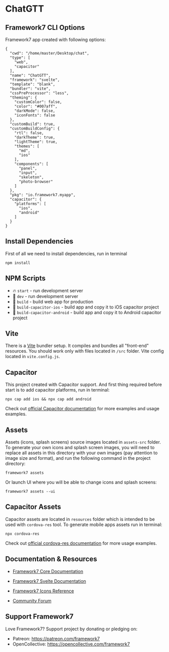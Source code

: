 # ChatGTT

## Framework7 CLI Options

Framework7 app created with following options:

```
{
  "cwd": "/home/master/Desktop/chat",
  "type": [
    "web",
    "capacitor"
  ],
  "name": "ChatGTT",
  "framework": "svelte",
  "template": "blank",
  "bundler": "vite",
  "cssPreProcessor": "less",
  "theming": {
    "customColor": false,
    "color": "#007aff",
    "darkMode": false,
    "iconFonts": false
  },
  "customBuild": true,
  "customBuildConfig": {
    "rtl": false,
    "darkTheme": true,
    "lightTheme": true,
    "themes": [
      "md",
      "ios"
    ],
    "components": [
      "panel",
      "input",
      "skeleton",
      "photo-browser"
    ]
  },
  "pkg": "io.framework7.myapp",
  "capacitor": {
    "platforms": [
      "ios",
      "android"
    ]
  }
}
```

## Install Dependencies

First of all we need to install dependencies, run in terminal
```
npm install
```

## NPM Scripts

* 🔥 `start` - run development server
* 🔧 `dev` - run development server
* 🔧 `build` - build web app for production
* 📱 `build-capacitor-ios` - build app and copy it to iOS capacitor project
* 📱 `build-capacitor-android` - build app and copy it to Android capacitor project

## Vite

There is a [Vite](https://vitejs.dev) bundler setup. It compiles and bundles all "front-end" resources. You should work only with files located in `/src` folder. Vite config located in `vite.config.js`.
## Capacitor

This project created with Capacitor support. And first thing required before start is to add capacitor platforms, run in terminal:

```
npx cap add ios && npx cap add android
```

Check out [official Capacitor documentation](https://capacitorjs.com) for more examples and usage examples.

## Assets

Assets (icons, splash screens) source images located in `assets-src` folder. To generate your own icons and splash screen images, you will need to replace all assets in this directory with your own images (pay attention to image size and format), and run the following command in the project directory:

```
framework7 assets
```

Or launch UI where you will be able to change icons and splash screens:

```
framework7 assets --ui
```

## Capacitor Assets

Capacitor assets are located in `resources` folder which is intended to be used with `cordova-res` tool. To generate  mobile apps assets run in terminal:
```
npx cordova-res
```

Check out [official cordova-res documentation](https://github.com/ionic-team/cordova-res) for more usage examples.

## Documentation & Resources

* [Framework7 Core Documentation](https://framework7.io/docs/)


* [Framework7 Svelte Documentation](https://framework7.io/svelte/)
* [Framework7 Icons Reference](https://framework7.io/icons/)
* [Community Forum](https://forum.framework7.io)

## Support Framework7

Love Framework7? Support project by donating or pledging on:
- Patreon: https://patreon.com/framework7
- OpenCollective: https://opencollective.com/framework7